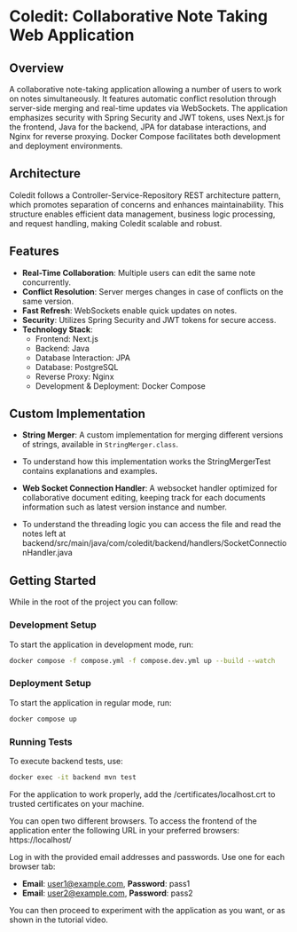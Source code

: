# Coledit: Collaborative Note Taking Web Application

## Overview
A collaborative note-taking application allowing a number of users to work on notes simultaneously. 
It features automatic conflict resolution through server-side merging and real-time updates via WebSockets. 
The application emphasizes security with Spring Security and JWT tokens, uses Next.js for the frontend,
Java for the backend, JPA for database interactions, and Nginx for reverse proxying. 
Docker Compose facilitates both development and deployment environments.

## Architecture
Coledit follows a Controller-Service-Repository REST architecture pattern,
which promotes separation of concerns and enhances maintainability.
This structure enables efficient data management, business logic processing, and request handling, making Coledit scalable and robust.

## Features
- **Real-Time Collaboration**: Multiple users can edit the same note concurrently.
- **Conflict Resolution**: Server merges changes in case of conflicts on the same version.
- **Fast Refresh**: WebSockets enable quick updates on notes.
- **Security**: Utilizes Spring Security and JWT tokens for secure access.
- **Technology Stack**:
  - Frontend: Next.js
  - Backend: Java
  - Database Interaction: JPA
  - Database: PostgreSQL
  - Reverse Proxy: Nginx
  - Development & Deployment: Docker Compose

## Custom Implementation
- **String Merger**: A custom implementation for merging different versions of strings, available in `StringMerger.class`.
- To understand how this implementation works the StringMergerTest contains explanations and examples.

- **Web Socket Connection Handler**: A websocket handler optimized for collaborative document editing, keeping track for each documents information such as latest version instance and number. 
- To understand the threading logic you can access the file and read the notes left at backend/src/main/java/com/coledit/backend/handlers/SocketConnectionHandler.java

## Getting Started
While in the root of the project you can follow:

### Development Setup
To start the application in development mode, run:
```zsh
docker compose -f compose.yml -f compose.dev.yml up --build --watch 
```

### Deployment Setup
To start the application in regular mode, run:
```zsh
docker compose up
```

### Running Tests
To execute backend tests, use:
```zsh
docker exec -it backend mvn test
```

For the application to work properly, add the /certificates/localhost.crt to trusted certificates on your machine.

You can open two different browsers. To access the frontend of the application enter the following URL in your preferred browsers: https://localhost/

Log in with the provided email addresses and passwords. Use one for each browser tab:

- **Email**: user1@example.com, **Password**: pass1
- **Email**: user2@example.com, **Password**: pass2

You can then proceed to experiment with the application as you want, or as shown in the tutorial video.


